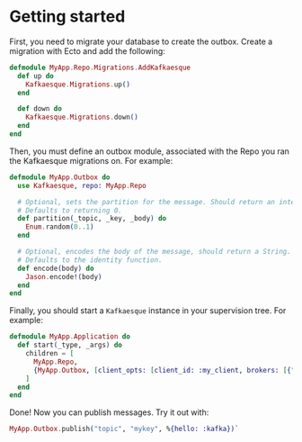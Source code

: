 # Getting started

First, you need to migrate your database to create the outbox. Create a
migration with Ecto and add the following:

```elixir
defmodule MyApp.Repo.Migrations.AddKafkaesque
  def up do
    Kafkaesque.Migrations.up()
  end

  def down do
    Kafkaesque.Migrations.down()
  end
end
```

Then, you must define an outbox module, associated with the Repo you
ran the Kafkaesque migrations on. For example:

```elixir
defmodule MyApp.Outbox do
  use Kafkaesque, repo: MyApp.Repo

  # Optional, sets the partition for the message. Should return an integer
  # Defaults to returning 0.
  def partition(_topic, _key, _body) do
    Enum.random(0..1)
  end

  # Optional, encodes the body of the message, should return a String.
  # Defaults to the identity function.
  def encode(body) do
    Jason.encode!(body)
  end
end
```

Finally, you should start a `Kafkaesque` instance in your supervision tree.
For example:

```elixir
defmodule MyApp.Application do
  def start(_type, _args) do
    children = [
      MyApp.Repo,
      {MyApp.Outbox, [client_opts: [client_id: :my_client, brokers: [{"localhost, 9092"}]]]},
    ]
  end
end
```

Done! Now you can publish messages. Try it out with:

```elixir
MyApp.Outbox.publish("topic", "mykey", %{hello: :kafka})`
```

